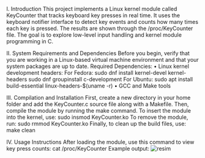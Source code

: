 I. Introduction
This project implements a Linux kernel module called KeyCounter that tracks keyboard key presses in real time. It uses the keyboard notifier interface to detect key events and counts how many times each key is pressed. The results are shown through the /proc/KeyCounter file. The goal is to explore low-level input handling and kernel module programming in C.

II. System Requirements and Dependencies
Before you begin, verify that you are working in a Linux-based virtual machine environment and that your system packages are up to date.
Required Dependencies:
•	Linux kernel development headers:
   For Fedora: 
sudo dnf install kernel-devel kernel-headers
sudo dnf groupinstall c-development
   For Ubuntu:
sudo apt install build-essential linux-headers-$(uname -r)
•	GCC and Make tools

III. Compilation and Installation
First, create a new directory in your home folder and add the KeyCounter.c source file along with a Makefile. Then, compile the module by running the make command. To insert the module into the kernel, use:
sudo insmod KeyCounter.ko
To remove the module, run:
sudo rmmod KeyCounter.ko
Finally, to clean up the build files, use:
make clean

IV. Usage Instructions
After loading the module, use this command to view key press counts:
cat /proc/KeyCounter
Example output:
![resim](https://github.com/user-attachments/assets/47f51ca8-fa46-451c-ae76-ebf9f006e15d)

